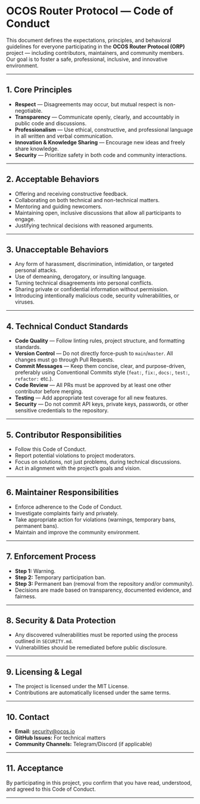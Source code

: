 # OCOS Router Protocol — Code of Conduct

This document defines the expectations, principles, and behavioral guidelines for everyone participating in the **OCOS Router Protocol (ORP)** project — including contributors, maintainers, and community members. Our goal is to foster a safe, professional, inclusive, and innovative environment.

---

## 1. Core Principles
- **Respect** — Disagreements may occur, but mutual respect is non-negotiable.
- **Transparency** — Communicate openly, clearly, and accountably in public code and discussions.
- **Professionalism** — Use ethical, constructive, and professional language in all written and verbal communication.
- **Innovation & Knowledge Sharing** — Encourage new ideas and freely share knowledge.
- **Security** — Prioritize safety in both code and community interactions.

---

## 2. Acceptable Behaviors
- Offering and receiving constructive feedback.
- Collaborating on both technical and non-technical matters.
- Mentoring and guiding newcomers.
- Maintaining open, inclusive discussions that allow all participants to engage.
- Justifying technical decisions with reasoned arguments.

---

## 3. Unacceptable Behaviors
- Any form of harassment, discrimination, intimidation, or targeted personal attacks.
- Use of demeaning, derogatory, or insulting language.
- Turning technical disagreements into personal conflicts.
- Sharing private or confidential information without permission.
- Introducing intentionally malicious code, security vulnerabilities, or viruses.

---

## 4. Technical Conduct Standards
- **Code Quality** — Follow linting rules, project structure, and formatting standards.
- **Version Control** — Do not directly force-push to `main`/`master`. All changes must go through Pull Requests.
- **Commit Messages** — Keep them concise, clear, and purpose-driven, preferably using Conventional Commits style (`feat:`, `fix:`, `docs:`, `test:`, `refactor:` etc.).
- **Code Review** — All PRs must be approved by at least one other contributor before merging.
- **Testing** — Add appropriate test coverage for all new features.
- **Security** — Do not commit API keys, private keys, passwords, or other sensitive credentials to the repository.

---

## 5. Contributor Responsibilities
- Follow this Code of Conduct.
- Report potential violations to project moderators.
- Focus on solutions, not just problems, during technical discussions.
- Act in alignment with the project’s goals and vision.

---

## 6. Maintainer Responsibilities
- Enforce adherence to the Code of Conduct.
- Investigate complaints fairly and privately.
- Take appropriate action for violations (warnings, temporary bans, permanent bans).
- Maintain and improve the community environment.

---

## 7. Enforcement Process
- **Step 1:** Warning.
- **Step 2:** Temporary participation ban.
- **Step 3:** Permanent ban (removal from the repository and/or community).
- Decisions are made based on transparency, documented evidence, and fairness.

---

## 8. Security & Data Protection
- Any discovered vulnerabilities must be reported using the process outlined in `SECURITY.md`.
- Vulnerabilities should be remediated before public disclosure.

---

## 9. Licensing & Legal
- The project is licensed under the MIT License.
- Contributions are automatically licensed under the same terms.

---

## 10. Contact
- **Email:** security@ocos.io  
- **GitHub Issues:** For technical matters  
- **Community Channels:** Telegram/Discord (if applicable)

---

## 11. Acceptance
By participating in this project, you confirm that you have read, understood, and agreed to this Code of Conduct.

---

